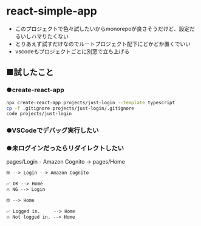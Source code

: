 # react-simple-app

- このプロジェクトで色々試したいからmonorepoが良さそうだけど、設定だるいしハマりたくない
- とりあえず試すだけなのでルートプロジェクト配下にどかどか置くでいい
- vscodeもプロジェクトごとに別窓で立ち上げる

## ■試したこと

### ●create-react-app

```sh
npx create-react-app projects/just-login --template typescript
cp -f .gitignore projects/just-login/.gitignore
code projects/just-login
```

### ●VSCodeでデバッグ実行したい

### ●未ログインだったらリダイレクトしたい

pages/Login - Amazon Cognito -> pages/Home

```txt
🤓 --> Login --> Amazon Cognito

✅ OK --> Home
🔥 NG --> Login
```

```txt
🤓 --> Home

✅ Logged in.     --> Home
🔥 Not logged in. --> Home
```
